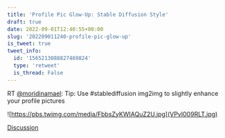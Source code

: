 ```yaml
---
title: 'Profile Pic Glow-Up: Stable Diffusion Style'
draft: true
date: 2022-09-01T12:40:55+00:00
slug: '202209011240-profile-pic-glow-up'
is_tweet: true
tweet_info:
  id: '1565213088827469824'
  type: 'retweet'
  is_thread: False
---
```




RT [@moridinamael](https://x.com/moridinamael): Tip: Use #stablediffusion img2img to slightly enhance your profile pictures 

![https://pbs.twimg.com/media/FbbsZyKWIAQuZ2U.jpg](VPvI009RLT.jpg)

[Discussion](https://x.com/sytelus/status/1565213088827469824)
